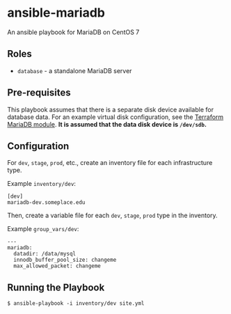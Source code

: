 # ansible-mariadb

An ansible playbook for MariaDB on CentOS 7

## Roles

* `database` - a standalone MariaDB server

## Pre-requisites

This playbook assumes that there is a separate disk device available for database data. For an example virtual disk configuration, see the [Terraform MariaDB module](https://github.sig.oregonstate.edu/IAM/terraform-modules/tree/master/mariadb). **It is assumed that the data disk device is `/dev/sdb`.**

## Configuration

For `dev`, `stage`, `prod`, etc., create an inventory file for each infrastructure type.

Example `inventory/dev`:

```
[dev]
mariadb-dev.someplace.edu
```

Then, create a variable file for each `dev`, `stage`, `prod` type in the inventory.

Example `group_vars/dev`:

```
---
mariadb:
  datadir: /data/mysql
  innodb_buffer_pool_size: changeme
  max_allowed_packet: changeme
```

## Running the Playbook

```
$ ansible-playbook -i inventory/dev site.yml
```
